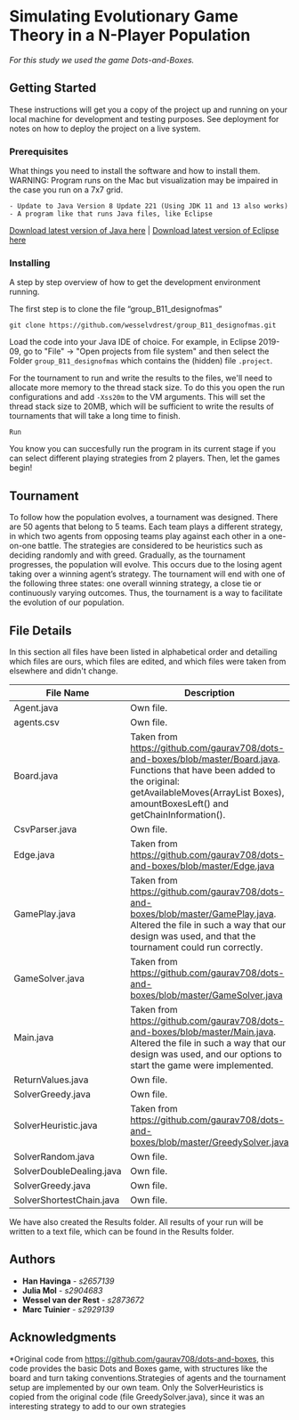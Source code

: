 # Simulating Evolutionary Game Theory in a N-Player Population

_For this study we used the game Dots-and-Boxes._

## Getting Started

These instructions will get you a copy of the project up and running on your local machine for development and testing purposes. See deployment for notes on how to deploy the project on a live system.

### Prerequisites

What things you need to install the software and how to install them. WARNING: Program runs on the Mac but visualization may be impaired in the case you run on a 7x7 grid.

```
- Update to Java Version 8 Update 221 (Using JDK 11 and 13 also works)
- A program like that runs Java files, like Eclipse

```
[Download latest version of Java here](https://www.java.com/en/download/) |
[Download latest version of Eclipse here](https://www.eclipse.org/downloads/)

### Installing

A step by step overview of how to get the development environment running.

The first step is to clone the file “group_B11_designofmas”

```
git clone https://github.com/wesselvdrest/group_B11_designofmas.git
```

Load the code into your Java IDE of choice. For example, in Eclipse 2019-09, go to "File" -> "Open projects from file system" and then select the Folder `group_B11_designofmas` which contains the (hidden) file `.project`.

For the tournament to run and write the results to the files, we'll need to allocate more memory to the thread stack size. To do this you open the run configurations and add `-Xss20m` to the VM arguments. This will set the thread stack size to 20MB, which will be sufficient to write the results of tournaments that will take a long time to finish.

```
Run
```

You know you can succesfully run the program in its current stage if you can select different playing strategies from 2 players. Then, let the games begin!

## Tournament
To follow how the population evolves, a tournament was designed. There are 50 agents that belong to 5 teams. Each team plays a different strategy, in which two agents from opposing teams play against each other in a one-on-one battle. The strategies are considered to be heuristics such as deciding randomly and with greed. Gradually, as the tournament progresses, the population will evolve. This occurs due to the losing agent taking over a winning agent’s strategy. The tournament will end with one of the following three states: one overall winning strategy, a close tie or continuously varying outcomes. Thus, the tournament is a way to facilitate the evolution of our population.

## File Details
In this section all files have been listed in alphabetical order and detailing which files are ours, which files are edited, and which files were taken from elsewhere and didn't change.

File Name |	Description
------------ | 	-------------
Agent.java |	Own file.
agents.csv |	Own file.
Board.java |	Taken from https://github.com/gaurav708/dots-and-boxes/blob/master/Board.java. Functions that have been added to the original: getAvailableMoves(ArrayList<Point> Boxes), amountBoxesLeft() and getChainInformation().
CsvParser.java |	Own file.
Edge.java |	Taken from https://github.com/gaurav708/dots-and-boxes/blob/master/Edge.java
GamePlay.java |	Taken from https://github.com/gaurav708/dots-and-boxes/blob/master/GamePlay.java. Altered the file in such a way that our design was used, and that the tournament could run correctly.
GameSolver.java |	Taken from https://github.com/gaurav708/dots-and-boxes/blob/master/GameSolver.java
Main.java |	Taken from https://github.com/gaurav708/dots-and-boxes/blob/master/Main.java. Altered the file in such a way that our design was used, and our options to start the game were implemented.
ReturnValues.java |	Own file.
SolverGreedy.java |	Own file.
SolverHeuristic.java |	Taken from https://github.com/gaurav708/dots-and-boxes/blob/master/GreedySolver.java
SolverRandom.java |	Own file.
SolverDoubleDealing.java |	Own file.
SolverGreedy.java |	Own file.
SolverShortestChain.java |	Own file.

We have also created the Results folder. All results of your run will be written to a text file, which can be found in the Results folder.

## Authors

* **Han Havinga** - *s2657139*
* **Julia Mol** - *s2904683*
* **Wessel van der Rest** - *s2873672*
* **Marc Tuinier** - *s2929139*

## Acknowledgments

*Original code from https://github.com/gaurav708/dots-and-boxes, this code provides the basic Dots and Boxes game, with structures like the board and turn taking conventions.Strategies of agents and the tournament setup are implemented by our own team. Only the SolverHeuristics is copied from the original code (file GreedySolver.java), since it was an interesting strategy to add to our own strategies


